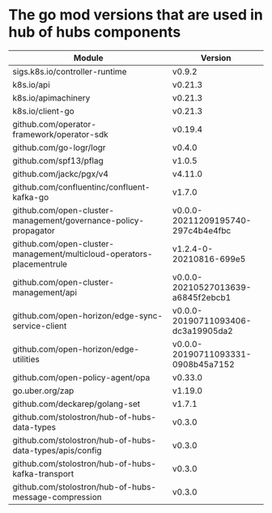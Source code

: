 # The go mod versions that are used in hub of hubs components

| Module                                                                | Version                            |
| ----------------------------------------------------------------------|----------------------------------- |
| sigs.k8s.io/controller-runtime                                        | v0.9.2                             |
| k8s.io/api                                                            | v0.21.3                            |
| k8s.io/apimachinery                                                   | v0.21.3                            |
| k8s.io/client-go                                                      | v0.21.3                            |
| github.com/operator-framework/operator-sdk                            | v0.19.4                            |
| github.com/go-logr/logr                                               | v0.4.0                             |
| github.com/spf13/pflag                                                | v1.0.5                             |
| github.com/jackc/pgx/v4                                               | v4.11.0                            |
| github.com/confluentinc/confluent-kafka-go                            | v1.7.0                             |
| github.com/open-cluster-management/governance-policy-propagator       | v0.0.0-20211209195740-297c4b4e4fbc |
| github.com/open-cluster-management/multicloud-operators-placementrule | v1.2.4-0-20210816-699e5            |
| github.com/open-cluster-management/api                                | v0.0.0-20210527013639-a6845f2ebcb1 |
| github.com/open-horizon/edge-sync-service-client                      | v0.0.0-20190711093406-dc3a19905da2 |
| github.com/open-horizon/edge-utilities                                | v0.0.0-20190711093331-0908b45a7152 |
| github.com/open-policy-agent/opa                                      | v0.33.0                            |
| go.uber.org/zap                                                       | v1.19.0                            |
| github.com/deckarep/golang-set                                        | v1.7.1                             |
| github.com/stolostron/hub-of-hubs-data-types                          | v0.3.0                             |
| github.com/stolostron/hub-of-hubs-data-types/apis/config              | v0.3.0                             |
| github.com/stolostron/hub-of-hubs-kafka-transport                     | v0.3.0                             |
| github.com/stolostron/hub-of-hubs-message-compression                 | v0.3.0                             |
